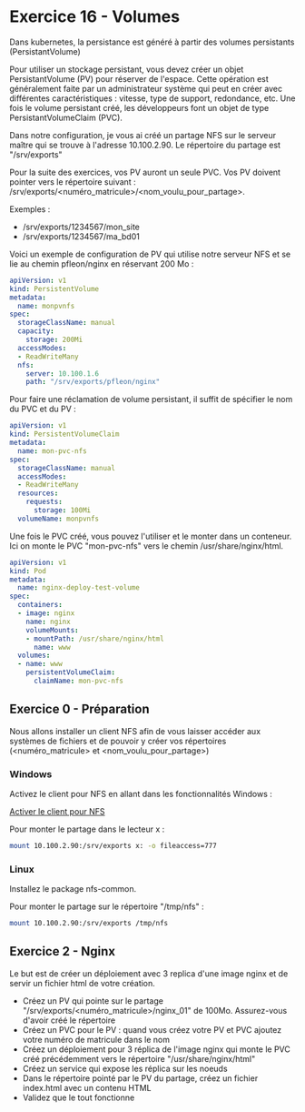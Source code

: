 # Exercice 16 - Volumes

Dans kubernetes, la persistance est généré à partir des volumes persistants (PersistantVolume)

Pour utiliser un stockage persistant, vous devez créer un objet PersistantVolume (PV) pour réserver de l'espace. Cette opération est généralement faite par un administrateur système qui peut en créer avec différentes caractéristiques : vitesse, type de support, redondance, etc. Une fois le volume persistant créé, les développeurs font un objet de type PersistantVolumeClaim (PVC).

Dans notre configuration, je vous ai créé un partage NFS sur le serveur maître qui se trouve à l'adresse 10.100.2.90. Le répertoire du partage est "/srv/exports"

Pour la suite des exercices, vos PV auront un seule PVC. Vos PV doivent pointer vers le répertoire suivant : /srv/exports/<numéro_matricule>/<nom_voulu_pour_partage>.

Exemples :

- /srv/exports/1234567/mon_site
- /srv/exports/1234567/ma_bd01

Voici un exemple de configuration de PV qui utilise notre serveur NFS et se lie au chemin pfleon/nginx en réservant 200 Mo :

```yaml
apiVersion: v1
kind: PersistentVolume
metadata:
  name: monpvnfs
spec:
  storageClassName: manual
  capacity:
    storage: 200Mi
  accessModes:
  - ReadWriteMany
  nfs:
    server: 10.100.1.6
    path: "/srv/exports/pfleon/nginx"
```

Pour faire une réclamation de volume persistant, il suffit de spécifier le nom du PVC et du PV :

```yaml
apiVersion: v1
kind: PersistentVolumeClaim
metadata:
  name: mon-pvc-nfs
spec:
  storageClassName: manual
  accessModes:
  - ReadWriteMany
  resources:
    requests:
      storage: 100Mi
  volumeName: monpvnfs
```

Une fois le PVC créé, vous pouvez l'utiliser et le monter dans un conteneur. Ici on monte le PVC "mon-pvc-nfs" vers le chemin /usr/share/nginx/html.

```yaml
apiVersion: v1
kind: Pod
metadata:
  name: nginx-deploy-test-volume
spec:
  containers:
  - image: nginx
    name: nginx
    volumeMounts:
    - mountPath: /usr/share/nginx/html
      name: www
  volumes:
  - name: www
    persistentVolumeClaim:
      claimName: mon-pvc-nfs
```

## Exercice 0 - Préparation

Nous allons installer un client NFS afin de vous laisser accéder aux systèmes de fichiers et de pouvoir y créer vos répertoires (<numéro_matricule> et <nom_voulu_pour_partage>)

### Windows

Activez le client pour NFS en allant dans les fonctionnalités Windows :

[Activer le client pour NFS](img/windows_install_nfs_client.png)

Pour monter le partage dans le lecteur x :

```bash
mount 10.100.2.90:/srv/exports x: -o fileaccess=777
```

### Linux

Installez le package nfs-common.

Pour monter le partage sur le répertoire "/tmp/nfs" :

```bash
mount 10.100.2.90:/srv/exports /tmp/nfs
```

## Exercice 2 - Nginx

Le but est de créer un déploiement avec 3 replica d'une image nginx et de servir un fichier html de votre création.

- Créez un PV qui pointe sur le partage "/srv/exports/<numéro_matricule>/nginx_01" de 100Mo. Assurez-vous d'avoir créé le répertoire
- Créez un PVC pour le PV : quand vous créez votre PV et PVC ajoutez votre numéro de matricule dans le nom
- Créez un déploiement pour 3 réplica de l'image nginx qui monte le PVC créé précédemment vers le répertoire "/usr/share/nginx/html"
- Créez un service qui expose les réplica sur les noeuds
- Dans le répertoire pointé par le PV du partage, créez un fichier index.html avec un contenu HTML
- Validez que le tout fonctionne
